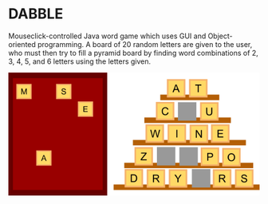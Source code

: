 # DABBLE

Mouseclick-controlled Java word game which uses GUI and Object-oriented programming. A board of 20 random letters are given to the user, who must then try to fill a pyramid board by finding word combinations of 2, 3, 4, 5, and 6 letters using the letters given.



![dabble gameplay](image2.png)
